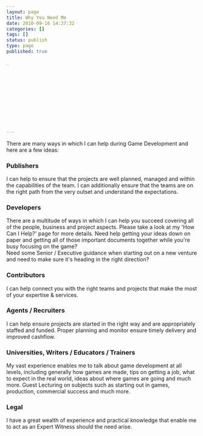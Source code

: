 ```yaml
---
layout: page
title: Why You Need Me
date: 2010-09-16 14:37:32
categories: []
tags: []
status: publish
type: page
published: true

_












---
```

There are many ways in which I can help during Game Development and here
are a few
ideas:

### Publishers

I can help to ensure that the projects are well planned, managed and
within the capabilities of the team. I can additionally ensure that the
teams are on the right path from the very outset and understand the
expectations.

### Developers

There are a multitude of ways in which I can help you succeed covering
all of the people, business and project aspects. Please take a look at
my 'How Can I Help?' page for more details.
 Need help getting your ideas down on paper and getting all of those
important documents together while you're busy focusing on the game?\
 Need some Senior / Executive guidance when starting out on a new
venture and need to make sure it's heading in the right direction?

### Contributors

I can help connect you with the right teams and projects that make the
most of your expertise & services.

### Agents / Recruiters

I can help ensure projects are started in the right way and are
appropriately staffed and funded. Proper planning and monitor ensure
timely delivery and improved cashflow.

### Universities, Writers / Educators / Trainers

My vast experience enables me to talk about game development at all
levels, including generally how games are made, tips on getting a job,
what to expect in the real world, ideas about where games are going and
much more.
 Guest Lecturing on subjects such as starting out in games, production,
commercial success and much more.

### Legal

I have a great wealth of experience and practical knowledge that enable
me to act as an Expert Witness should the need arise.
